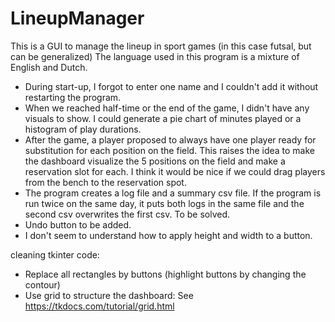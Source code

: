 # LineupManager
This is a GUI to manage the lineup in sport games (in this case futsal, but can be generalized)
The language used in this program is a mixture of English and Dutch.

- During start-up, I forgot to enter one name and I couldn't add it without restarting the program.
- When we reached half-time or the end of the game, I didn't have any visuals to show. I could generate a pie chart of minutes played or a histogram of play durations.
- After the game, a player proposed to always have one player ready for substitution for each position on the field. This raises the idea to make the dashboard visualize the 5 positions on the field and make a reservation slot for each. I think it would be nice if we could drag players from the bench to the reservation spot.
- The program creates a log file and a summary csv file. If the program is run twice on the same day, it puts both logs in the same file and the second csv overwrites the first csv. To be solved.
- Undo button to be added.
- I don't seem to understand how to apply height and width to a button.

cleaning tkinter code:
- Replace all rectangles by buttons (highlight buttons by changing the contour)
- Use grid to structure the dashboard:
    See https://tkdocs.com/tutorial/grid.html